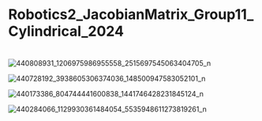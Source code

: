 # Robotics2_JacobianMatrix_Group11_Cylindrical_2024

#

![440808931_1206975986955558_2515697545063404705_n](https://github.com/ImangTimang/Robotics2_JacobianMatrix_Group11_Cylindrical_2024/assets/157492494/9f00b29e-a40c-4032-ae33-a1c50b6e24dc)

![440728192_3938605306374036_148500947583052101_n](https://github.com/ImangTimang/Robotics2_JacobianMatrix_Group11_Cylindrical_2024/assets/157492494/99105f3e-3dcd-4145-a1ed-d433b5840b47)

![440173386_804744441600838_1441746428231845124_n](https://github.com/ImangTimang/Robotics2_JacobianMatrix_Group11_Cylindrical_2024/assets/157549014/1451342c-4943-4420-95cc-d1cbcd56f701)

![440284066_1129930361484054_5535948611273819261_n](https://github.com/ImangTimang/Robotics2_JacobianMatrix_Group11_Cylindrical_2024/assets/157549014/b66f5743-4628-465c-a78c-6b643208a8ae)

#
